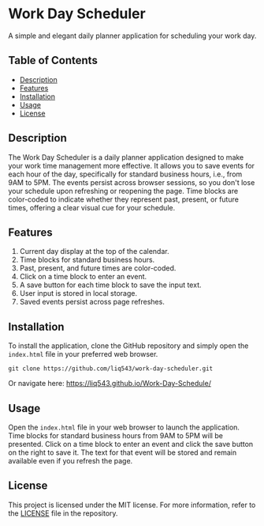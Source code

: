 # Work Day Scheduler

A simple and elegant daily planner application for scheduling your work day.

## Table of Contents

- [Description](#description)
- [Features](#features)
- [Installation](#installation)
- [Usage](#usage)
- [License](#license)

## Description

The Work Day Scheduler is a daily planner application designed to make your work time management more effective. It allows you to save events for each hour of the day, specifically for standard business hours, i.e., from 9AM to 5PM. The events persist across browser sessions, so you don't lose your schedule upon refreshing or reopening the page. Time blocks are color-coded to indicate whether they represent past, present, or future times, offering a clear visual cue for your schedule.

## Features

1. Current day display at the top of the calendar.
2. Time blocks for standard business hours.
3. Past, present, and future times are color-coded.
4. Click on a time block to enter an event.
5. A save button for each time block to save the input text.
6. User input is stored in local storage.
7. Saved events persist across page refreshes.

## Installation

To install the application, clone the GitHub repository and simply open the `index.html` file in your preferred web browser.

```git clone https://github.com/liq543/work-day-scheduler.git```

Or navigate here: https://liq543.github.io/Work-Day-Schedule/

## Usage

Open the `index.html` file in your web browser to launch the application. Time blocks for standard business hours from 9AM to 5PM will be presented. Click on a time block to enter an event and click the save button on the right to save it. The text for that event will be stored and remain available even if you refresh the page.

## License

This project is licensed under the MIT license. For more information, refer to the [LICENSE](LICENSE) file in the repository.
